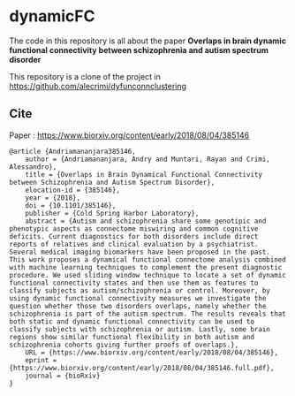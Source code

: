 # dynamicFC
The code in this repository is all about the paper **Overlaps in brain dynamic functional connectivity between schizophrenia and autism spectrum disorder**

This repository is a clone of the project in
https://github.com/alecrimi/dyfunconnclustering

## Cite
Paper : https://www.biorxiv.org/content/early/2018/08/04/385146

```
@article {Andriamananjara385146,
	author = {Andriamananjara, Andry and Muntari, Rayan and Crimi, Alessandro},
	title = {Overlaps in Brain Dynamical Functional Connectivity between Schizophrenia and Autism Spectrum Disorder},
	elocation-id = {385146},
	year = {2018},
	doi = {10.1101/385146},
	publisher = {Cold Spring Harbor Laboratory},
	abstract = {Autism and schizophrenia share some genotipic and phenotypic aspects as connectome miswiring and common cognitive deficits. Current diagnostics for both disorders include direct reports of relatives and clinical evaluation by a psychiatrist. Several medical imaging biomarkers have been proposed in the past. This work proposes a dynamical functional connectome analysis combined with machine learning techniques to complement the present diagnostic procedure. We used sliding window technique to locate a set of dynamic functional connectivity states and then use them as features to classify subjects as autism/schizophrenia or control. Moreover, by using dynamic functional connectivity measures we investigate the question whether those two disorders overlaps, namely whether the schizophrenia is part of the autism spectrum. The results reveals that both static and dynamic functional connectivity can be used to classify subjects with schizophrenia or autism. Lastly, some brain regions show similar functional flexibility in both autism and schizophrenia cohorts giving further proofs of overlaps.},
	URL = {https://www.biorxiv.org/content/early/2018/08/04/385146},
	eprint = {https://www.biorxiv.org/content/early/2018/08/04/385146.full.pdf},
	journal = {bioRxiv}
}
```

